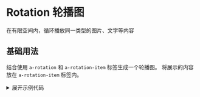 <script setup>
import Basic from './component/Basic.vue'
</script>

# Rotation 轮播图

在有限空间内，循环播放同一类型的图片、文字等内容

## 基础用法

结合使用 `a-rotation` 和 `a-rotation-item` 标签生成一个轮播图。 将展示的内容放在 `a-rotation-item` 标签内。

<div class="example">
 <Basic/>
</div>

<details>
<summary>展开示例代码</summary>

```vue
<template>
    <a-rotation :autoplay="true" :duration="3000" :initial="1" :hasDot="true" dotPositon="center" :hasDirector="true">
        <a-rotation-item v-for="(item, index) in picList" :key="index">
            <img height="300" width="645" :src="item.path" alt="" />
        </a-rotation-item>
    </a-rotation>
</template>

<script lang="ts" setup>
const picList = [
  {
    id: 1,
    path: "http://img.netbian.com/file/2020/0904/7cab180eca805cce596b6870cb4e1379.jpg",
  },
  {
    id: 2,
    path: "https://pic.netbian.com/uploads/allimg/220909/000538-16626531386489.jpg",
  },
  {
    id: 3,
    path: "http://img.netbian.com/file/2021/0821/a49d58bea940c16ea6e5b2b2e159f687.jpg",
  },
];
</script>

```

</details>
